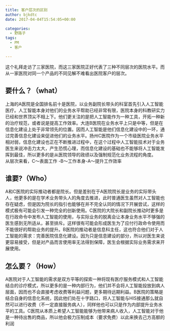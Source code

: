 ```yaml
---
title: 客户层次的区别
author: bjkdtc
date: 2017-04-04T15:54:05+00:00

categories:
  - 野路子
tags:
  - PM
  - 客户

---
```

这个礼拜走访了三家医院，而这三家医院正好代表了三种不同层次的医院水平。而从一家医院对同一个产品的不同见解不难看出医院客户的层次。

## 要什么？（what）

上海的A医院是全国排名前十是医院，以业务副院长带头的科室首先引入人工智能医疗。人工智能本身对他们的业务水平帮助已经非常有限，医院本身的科教研实力已经和世界顶尖不相上下。他们更关注的是把人工智能作为一种工具，开拓一种新的治疗规范，或者说是提高工作效率。大连B医院在业务水平上只是中等，但是在信息化建设上处于非常领先的位置。因而人工智能是他们信息化建设中的一环，通过完善信息化建设来促进他们的业务水平。扬州C医院作为一个市级医院业务水平相对弱，信息化建设也正在不断推进过程中，在这个过程中人工智能技术对于业务医生来说冲击力太大，产生恐慌心理，而信息化建设的基础也不能够将人工智能发挥到最佳，所以更多的是从医院领导的政绩以及强制规范化业务流程的角度。  
从层次来看，C～表面工作 -B～工作本身-A～提升工作效率

## 谁要?（Who）

A和C医院的实际推动者都是院长。但是差别在于A医院院长是业务的实际带头人，他更多的是在学术业务带头人的角度去推进，此时普通医生虽然对人工智能也存在疑虑，但是因为院长的指引也能够在并不完全认同的情况下开展尝试，这样的模式极有可能会引发一种完全的创新使用。C医院的大院长和副院长推动时更多是在行政命令中发布人工智能的使用，与实际业务的脱离会让本身业务水平不够强的医生感到无所适从，甚至排斥。这样很有可能会形成医生为了应付行政命令使用而不能很好的帮助业务的提升。B医院的推动者是信息科主任，这也符合他们对于人工智能的需求：完善医院信息化建设。因为只是信息建设的部分，所以对医生来说更容易接受，但是对产品而言使用率无法得到保障，医生会根据实际业务需求来开展使用。

## 怎么要？（How）

A医院对于人工智能的需求是双方平等的探索一种将现有医疗服务模式和人工智能结合的诊疗模式，所以更多的是一种内部行为，他们并不会将人工智能投放到病人层面，因而也不会直接考虑收费等利益问题，更多期待远期利益。B医院的策略是结合自身的信息化系统，因此他们处在十字路口，将人工智能与HIS接通那么就自然可以进行收费（不一定直接服务病人），同样他也可以只是作为内部提升业务水平的工具。C医院从本质上希望人工智能能够为他带来病人收入，人工智能对于他是一种待出售的商品，所以他会极力压制成本（要求免费）以此来换去己方高额的利润